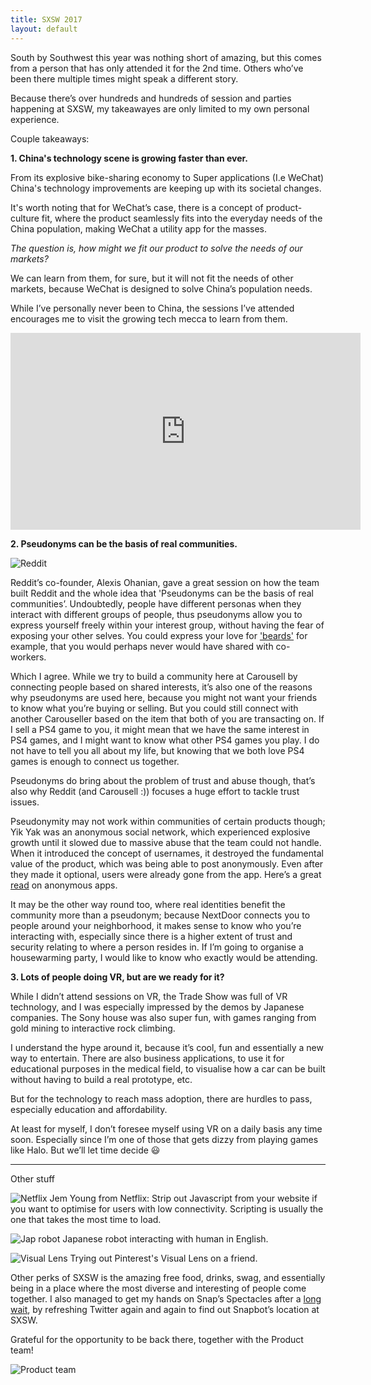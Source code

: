 ```yaml
---
title: SXSW 2017
layout: default
---
```


South by Southwest this year was nothing short of amazing, but this comes from a person that has only attended it for the 2nd time. Others who’ve been there multiple times might speak a different story.

<p></p>

Because there’s over hundreds and hundreds of session and parties happening at SXSW, my takeawayes are only limited to my own personal experience.

<p></p>

Couple takeaways:

<p></p>

<b>1. China's technology scene is growing faster than ever.</b>

From its explosive bike-sharing economy to Super applications (I.e WeChat) China's technology improvements are keeping up with its societal changes.

<p></p>

It's worth noting that for WeChat’s case, there is a concept of product-culture fit, where the product seamlessly fits into the everyday needs of the China population, making WeChat a utility app for the masses.

<p></p>

<i>The question is, how might we fit our product to solve the needs of our markets?</i>

We can learn from them, for sure, but it will not fit the needs of other markets, because WeChat is designed to solve China’s population needs.

<p></p>

While I’ve personally never been to China, the sessions I’ve attended encourages me to visit the growing tech mecca to learn from them.

<p></p>

<iframe width="560" height="315" src="https://www.youtube.com/watch?v=2VYE_7LCKrE" frameborder="0" allowfullscreen></iframe>



<b>2. Pseudonyms can be the basis of real communities.</b>

![Reddit](/assets/reddit.JPG)

Reddit’s co-founder, Alexis Ohanian, gave a great session on how the team built Reddit and the whole idea that 'Pseudonyms can be the basis of real communities’. Undoubtedly, people have different personas when they interact with different groups of people, thus pseudonyms allow you to express yourself freely within your interest group, without having the fear of exposing your other selves. You could express your love for <a href="https://www.reddit.com/r/beards/">'beards'</a> for example, that you would perhaps never would have shared with co-workers.

<p></p>

Which I agree. While we try to build a community here at Carousell by connecting people based on shared interests, it’s also one of the reasons why pseudonyms are used here, because you might not want your friends to know what you’re buying or selling. But you could still connect with another Carouseller based on the item that both of you are transacting on. If I sell a PS4 game to you, it might mean that we have the same interest in PS4 games, and I might want to know what other PS4 games you play. I do not have to tell you all about my life, but knowing that we both love PS4 games is enough to connect us together.

<p></p>

Pseudonyms do bring about the problem of trust and abuse though, that’s also why Reddit (and Carousell :)) focuses a huge effort to tackle trust issues.

<p></p>

Pseudonymity may not work within communities of certain products though; Yik Yak was an anonymous social network, which experienced explosive growth until it slowed due to massive abuse that the team could not handle. When it introduced the concept of usernames, it destroyed the fundamental value of the product, which was being able to post anonymously. Even after they made it optional, users were already gone from the app. Here’s a great <a href="https://backchannel.com/these-failed-apps-discovered-a-hidden-rule-of-the-web-391471ca5952#.3c9dsd6nq">read</a> on anonymous apps. 

<p></p>

It may be the other way round too, where real identities benefit the community more than a pseudonym; because NextDoor connects you to people around your neighborhood, it makes sense to know who you’re interacting with, especially since there is a higher extent of trust and security relating to where a person resides in. If I’m going to organise a housewarming party, I would like to know who exactly would be attending.

<p></p>

<b>3. Lots of people doing VR, but are we ready for it?</b>

While I didn’t attend sessions on VR, the Trade Show was full of VR technology, and I was especially impressed by the demos by Japanese companies. The Sony house was also super fun, with games ranging from gold mining to interactive rock climbing.

<p></p>

I understand the hype around it, because it’s cool, fun and essentially a new way to entertain. There are also business applications, to use it for educational purposes in the medical field, to visualise how a car can be built without having to build a real prototype, etc.

<p></p>

But for the technology to reach mass adoption, there are hurdles to pass, especially education and affordability.

<p></p>

At least for myself, I don’t foresee myself using VR on a daily basis any time soon. Especially since I’m one of those that gets dizzy from playing games like Halo. But we’ll let time decide 😃

<p></p>



-----------------------------------------------------

Other stuff

![Netflix](/assets/netflix.JPG)
Jem Young from Netflix: Strip out Javascript from your website if you want to optimise for users with low connectivity. Scripting is usually the one that takes the most time to load.

![Jap robot](/assets/japrobot.JPG)
Japanese robot interacting with human in English.

![Visual Lens](/assets/pinterest.PNG    )
Trying out Pinterest's Visual Lens on a friend.


Other perks of SXSW is the amazing free food, drinks, swag, and essentially being in a place where the most diverse and interesting of people come together. I also managed to get my hands on Snap’s Spectacles after a <a href="http://huiyichia.com/2016/11/14/spectacles-launch/">long wait</a>, by refreshing Twitter again and again to find out Snapbot’s location at SXSW.

Grateful for the opportunity to be back there, together with the Product team!

![Product team](/assets/productteam.JPG)